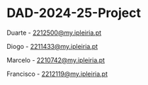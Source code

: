 # DAD-2024-25-Project

Duarte - 2212500@my.ipleiria.pt 

Diogo - 2211433@my.ipleiria.pt

Marcelo - 2210742@my.ipleiria.pt

Francisco - 2212119@my.ipleiria.pt
